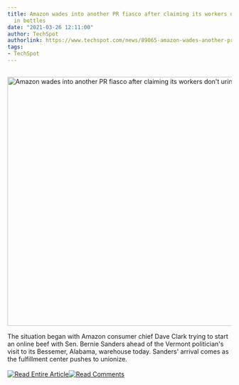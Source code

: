 ```yaml
---
title: Amazon wades into another PR fiasco after claiming its workers don't urinate
  in bottles
date: "2021-03-26 12:11:00"
author: TechSpot
authorlink: https://www.techspot.com/news/89065-amazon-wades-another-pr-fiasco-after-claiming-workers.html
tags:
- TechSpot
---
```

<a href="https://www.techspot.com/news/89065-amazon-wades-another-pr-fiasco-after-claiming-workers.html" target="_blank"><img src="https://static.techspot.com/images2/news/ts3_thumbs/2021/01/2021-01-07-ts3_thumbs-c3b.jpg" width="800" height="560" style="padding: 15px 0" title="Amazon wades into another PR fiasco after claiming its workers don't urinate in bottles" /></a><br />The situation began with Amazon consumer chief Dave Clark trying to start an online beef with Sen. Bernie Sanders ahead of the Vermont politician's visit to its Bessemer, Alabama, warehouse today. Sanders' arrival comes as the fulfillment center pushes to unionize.<br /><br /><a href="https://www.techspot.com/news/89065-amazon-wades-another-pr-fiasco-after-claiming-workers.html"><img src="https://static.techspot.com/images/rss/rss_buttons_01.png" border="0" alt="Read Entire Article" /></a><a href="https://www.techspot.com/news/89065-amazon-wades-another-pr-fiasco-after-claiming-workers.html#comments"><img src="https://static.techspot.com/images/rss/rss_buttons_02.png" border="0" alt="Read Comments" /></a><br /><br />